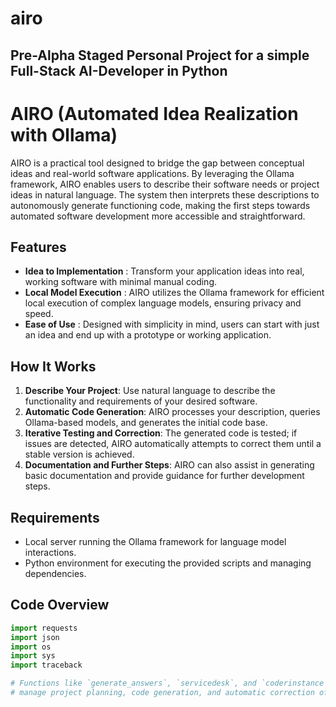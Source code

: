 # airo
Pre-Alpha Staged Personal Project for a simple Full-Stack AI-Developer in Python
---

# AIRO (Automated Idea Realization with Ollama)

AIRO is a practical tool designed to bridge the gap between conceptual ideas and real-world software applications. By leveraging the Ollama framework, AIRO enables users to describe their software needs or project ideas in natural language. The system then interprets these descriptions to autonomously generate functioning code, making the first steps towards automated software development more accessible and straightforward.

## Features

- **Idea to Implementation** : Transform your application ideas into real, working software with minimal manual coding.
- **Local Model Execution** : AIRO utilizes the Ollama framework for efficient local execution of complex language models, ensuring privacy and speed.
- **Ease of Use** : Designed with simplicity in mind, users can start with just an idea and end up with a prototype or working application.

## How It Works

1. **Describe Your Project**: Use natural language to describe the functionality and requirements of your desired software.
2. **Automatic Code Generation**: AIRO processes your description, queries Ollama-based models, and generates the initial code base.
3. **Iterative Testing and Correction**: The generated code is tested; if issues are detected, AIRO automatically attempts to correct them until a stable version is achieved.
4. **Documentation and Further Steps**: AIRO can also assist in generating basic documentation and provide guidance for further development steps.

## Requirements

- Local server running the Ollama framework for language model interactions.
- Python environment for executing the provided scripts and managing dependencies.

## Code Overview

```python
import requests
import json
import os
import sys
import traceback

# Functions like `generate_answers`, `servicedesk`, and `coderinstance` facilitate the interaction with Ollama models,
# manage project planning, code generation, and automatic correction of generated code.
